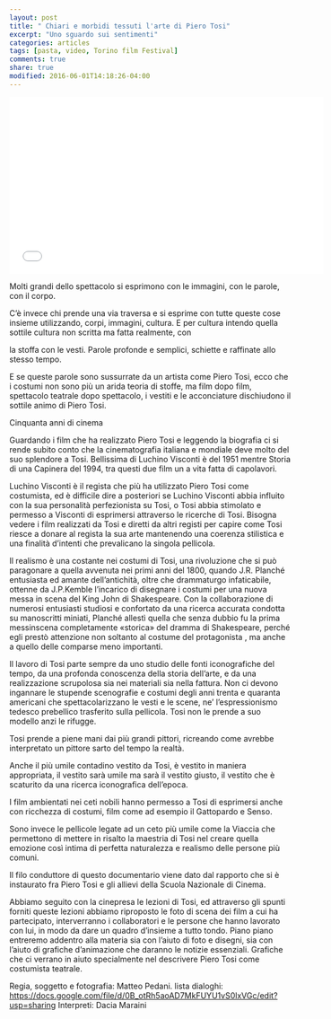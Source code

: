 ```yaml
---
layout: post
title: " Chiari e morbidi tessuti l'arte di Piero Tosi"
excerpt: "Uno sguardo sui sentimenti"
categories: articles
tags: [pasta, video, Torino film Festival]
comments: true
share: true
modified: 2016-06-01T14:18:26-04:00
---
```


<iframe width="560" height="315"  src="//www.youtube.com/embed/zYvSRuP3Q9c" frameborder="0"> </iframe>

Molti grandi dello spettacolo si esprimono con le immagini, con le parole, con il corpo.

C’è invece chi prende una via traversa e si esprime con tutte queste cose insieme utilizzando, corpi, immagini, cultura. E per cultura intendo quella sottile cultura non scritta ma fatta realmente, con

la stoffa con le vesti. Parole profonde e semplici, schiette e raffinate allo stesso tempo.

E se queste parole sono sussurrate da un artista come Piero Tosi, ecco che i costumi non sono più un arida teoria di stoffe, ma film dopo film, spettacolo teatrale dopo spettacolo, i vestiti e le acconciature dischiudono il sottile animo di Piero Tosi.

Cinquanta anni di cinema

Guardando i film che ha realizzato Piero Tosi e leggendo la biografia ci si rende subito conto che la cinematografia italiana e mondiale deve molto del suo splendore a Tosi. Bellissima di Luchino Visconti è del 1951 mentre Storia di una Capinera del 1994, tra questi due film un a vita fatta di capolavori.

Luchino Visconti è il regista che più ha utilizzato Piero Tosi come costumista, ed è difficile dire a posteriori se Luchino Visconti abbia influito con la sua personalità perfezionista su Tosi,  o Tosi abbia stimolato e permesso a Visconti di esprimersi attraverso le ricerche di Tosi. Bisogna vedere i film realizzati da Tosi e diretti da altri registi per capire come Tosi riesce a donare al regista la sua arte mantenendo una coerenza stilistica e una finalità d’intenti che prevalicano la singola pellicola.

Il realismo è una costante nei costumi di Tosi, una rivoluzione che si può paragonare a quella avvenuta nei primi anni del 1800, quando J.R. Planché entusiasta ed amante dell’antichità, oltre che drammaturgo infaticabile, ottenne da J.P.Kemble l’incarico di disegnare i costumi per una nuova messa in scena del King John di Shakespeare. Con la collaborazione di numerosi entusiasti studiosi e confortato da una ricerca accurata condotta su manoscritti miniati, Planché allestì quella che senza dubbio fu la prima messinscena completamente «storica» del dramma di Shakespeare, perché egli prestò attenzione non soltanto al costume del protagonista , ma anche a quello delle comparse meno importanti.

Il lavoro di Tosi parte sempre da uno studio delle fonti iconografiche del tempo, da una profonda conoscenza della storia dell’arte, e da una realizzazione scrupolosa sia nei materiali sia nella fattura. Non ci devono ingannare le stupende scenografie e costumi degli anni trenta e quaranta americani che spettacolarizzano le vesti e le scene, ne’ l’espressionismo tedesco prebellico trasferito sulla pellicola. Tosi non le prende a suo modello anzi le rifugge.

Tosi prende a piene mani dai più grandi pittori, ricreando come avrebbe interpretato un pittore sarto del tempo la realtà.

Anche il più umile contadino vestito da Tosi, è vestito in maniera appropriata, il vestito sarà umile ma sarà il vestito giusto, il vestito che è scaturito da una ricerca iconografica dell’epoca.

I film ambientati nei ceti nobili hanno permesso a Tosi di esprimersi anche con ricchezza di costumi, film come ad esempio il Gattopardo e Senso.

Sono invece le pellicole legate ad un ceto più umile come la Viaccia che permettono di mettere in risalto la maestria di Tosi nel creare quella emozione così intima di perfetta naturalezza e realismo delle persone più comuni.

Il filo conduttore di questo documentario viene dato dal rapporto che si è instaurato fra Piero Tosi e gli allievi della Scuola Nazionale di Cinema.

Abbiamo seguito  con la cinepresa le lezioni di Tosi, ed attraverso gli spunti forniti queste lezioni abbiamo riproposto  le foto di scena dei film a cui ha partecipato, interverranno i collaboratori e le persone che hanno lavorato con lui, in modo da dare un quadro d’insieme a tutto tondo. Piano piano entreremo addentro alla materia sia con l’aiuto di foto e disegni, sia con l’aiuto di grafiche d’animazione che daranno le notizie essenziali. Grafiche che ci verrano in aiuto specialmente nel descrivere Piero Tosi come costumista teatrale.



Regia, soggetto e fotografia: Matteo Pedani.
lista dialoghi: https://docs.google.com/file/d/0B_otRh5aoAD7MkFUYU1vS0lxVGc/edit?usp=sharing
Interpreti: Dacia Maraini

